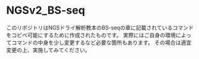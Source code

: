 # NGSv2_BS-seq
このリポジトリはNGSドライ解析教本のBS-seqの章に記載されているコマンドをコピペ可能にするために作成されたものです。
実際にはご自身の環境によってコマンドの中身を少し変更するなど必要な箇所もあります。
その場合は適宜変更の上、実施してみてください。
